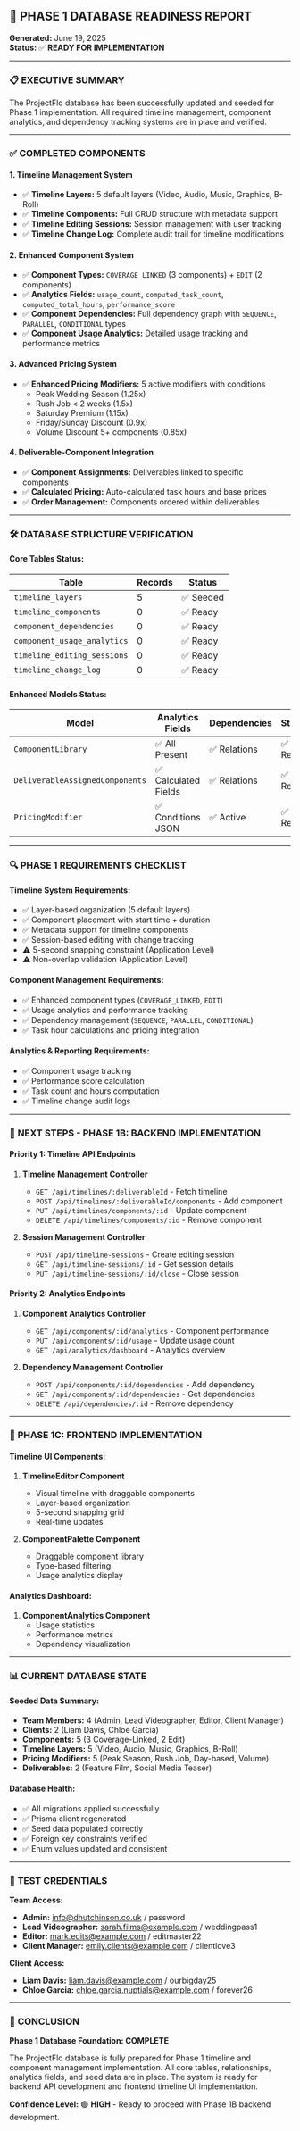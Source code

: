 ## 🎯 PHASE 1 DATABASE READINESS REPORT
**Generated:** June 19, 2025  
**Status:** ✅ **READY FOR IMPLEMENTATION**

---

### 📋 **EXECUTIVE SUMMARY**
The ProjectFlo database has been successfully updated and seeded for Phase 1 implementation. All required timeline management, component analytics, and dependency tracking systems are in place and verified.

---

### ✅ **COMPLETED COMPONENTS**

#### **1. Timeline Management System**
- ✅ **Timeline Layers:** 5 default layers (Video, Audio, Music, Graphics, B-Roll)
- ✅ **Timeline Components:** Full CRUD structure with metadata support
- ✅ **Timeline Editing Sessions:** Session management with user tracking
- ✅ **Timeline Change Log:** Complete audit trail for timeline modifications

#### **2. Enhanced Component System**
- ✅ **Component Types:** `COVERAGE_LINKED` (3 components) + `EDIT` (2 components)
- ✅ **Analytics Fields:** `usage_count`, `computed_task_count`, `computed_total_hours`, `performance_score`
- ✅ **Component Dependencies:** Full dependency graph with `SEQUENCE`, `PARALLEL`, `CONDITIONAL` types
- ✅ **Component Usage Analytics:** Detailed usage tracking and performance metrics

#### **3. Advanced Pricing System**
- ✅ **Enhanced Pricing Modifiers:** 5 active modifiers with conditions
  - Peak Wedding Season (1.25x)
  - Rush Job < 2 weeks (1.5x)
  - Saturday Premium (1.15x)
  - Friday/Sunday Discount (0.9x)
  - Volume Discount 5+ components (0.85x)

#### **4. Deliverable-Component Integration**
- ✅ **Component Assignments:** Deliverables linked to specific components
- ✅ **Calculated Pricing:** Auto-calculated task hours and base prices
- ✅ **Order Management:** Components ordered within deliverables

---

### 🛠️ **DATABASE STRUCTURE VERIFICATION**

#### **Core Tables Status:**
| Table | Records | Status |
|-------|---------|--------|
| `timeline_layers` | 5 | ✅ Seeded |
| `timeline_components` | 0 | ✅ Ready |
| `component_dependencies` | 0 | ✅ Ready |
| `component_usage_analytics` | 0 | ✅ Ready |
| `timeline_editing_sessions` | 0 | ✅ Ready |
| `timeline_change_log` | 0 | ✅ Ready |

#### **Enhanced Models Status:**
| Model | Analytics Fields | Dependencies | Status |
|-------|------------------|--------------|--------|
| `ComponentLibrary` | ✅ All Present | ✅ Relations | ✅ Ready |
| `DeliverableAssignedComponents` | ✅ Calculated Fields | ✅ Relations | ✅ Ready |
| `PricingModifier` | ✅ Conditions JSON | ✅ Active | ✅ Ready |

---

### 🔍 **PHASE 1 REQUIREMENTS CHECKLIST**

#### **Timeline System Requirements:**
- ✅ Layer-based organization (5 default layers)
- ✅ Component placement with start time + duration
- ✅ Metadata support for timeline components
- ✅ Session-based editing with change tracking
- ⚠️ 5-second snapping constraint (Application Level)
- ⚠️ Non-overlap validation (Application Level)

#### **Component Management Requirements:**
- ✅ Enhanced component types (`COVERAGE_LINKED`, `EDIT`)
- ✅ Usage analytics and performance tracking
- ✅ Dependency management (`SEQUENCE`, `PARALLEL`, `CONDITIONAL`)
- ✅ Task hour calculations and pricing integration

#### **Analytics & Reporting Requirements:**
- ✅ Component usage tracking
- ✅ Performance score calculation
- ✅ Task count and hours computation
- ✅ Timeline change audit logs

---

### 🎯 **NEXT STEPS - PHASE 1B: BACKEND IMPLEMENTATION**

#### **Priority 1: Timeline API Endpoints**
1. **Timeline Management Controller**
   - `GET /api/timelines/:deliverableId` - Fetch timeline
   - `POST /api/timelines/:deliverableId/components` - Add component
   - `PUT /api/timelines/components/:id` - Update component
   - `DELETE /api/timelines/components/:id` - Remove component

2. **Session Management Controller**
   - `POST /api/timeline-sessions` - Create editing session
   - `GET /api/timeline-sessions/:id` - Get session details
   - `PUT /api/timeline-sessions/:id/close` - Close session

#### **Priority 2: Analytics Endpoints**
1. **Component Analytics Controller**
   - `GET /api/components/:id/analytics` - Component performance
   - `PUT /api/components/:id/usage` - Update usage count
   - `GET /api/analytics/dashboard` - Analytics overview

2. **Dependency Management Controller**
   - `POST /api/components/:id/dependencies` - Add dependency
   - `GET /api/components/:id/dependencies` - Get dependencies
   - `DELETE /api/dependencies/:id` - Remove dependency

---

### 🚀 **PHASE 1C: FRONTEND IMPLEMENTATION**

#### **Timeline UI Components:**
1. **TimelineEditor Component**
   - Visual timeline with draggable components
   - Layer-based organization
   - 5-second snapping grid
   - Real-time updates

2. **ComponentPalette Component**
   - Draggable component library
   - Type-based filtering
   - Usage analytics display

#### **Analytics Dashboard:**
1. **ComponentAnalytics Component**
   - Usage statistics
   - Performance metrics
   - Dependency visualization

---

### 📊 **CURRENT DATABASE STATE**

#### **Seeded Data Summary:**
- **Team Members:** 4 (Admin, Lead Videographer, Editor, Client Manager)
- **Clients:** 2 (Liam Davis, Chloe Garcia)
- **Components:** 5 (3 Coverage-Linked, 2 Edit)
- **Timeline Layers:** 5 (Video, Audio, Music, Graphics, B-Roll)
- **Pricing Modifiers:** 5 (Peak Season, Rush Job, Day-based, Volume)
- **Deliverables:** 2 (Feature Film, Social Media Teaser)

#### **Database Health:**
- ✅ All migrations applied successfully
- ✅ Prisma client regenerated
- ✅ Seed data populated correctly
- ✅ Foreign key constraints verified
- ✅ Enum values updated and consistent

---

### 🔐 **TEST CREDENTIALS**
**Team Access:**
- **Admin:** info@dhutchinson.co.uk / password
- **Lead Videographer:** sarah.films@example.com / weddingpass1  
- **Editor:** mark.edits@example.com / editmaster22
- **Client Manager:** emily.clients@example.com / clientlove3

**Client Access:**
- **Liam Davis:** liam.davis@example.com / ourbigday25
- **Chloe Garcia:** chloe.garcia.nuptials@example.com / forever26

---

### 🎉 **CONCLUSION**
**Phase 1 Database Foundation: COMPLETE**

The ProjectFlo database is fully prepared for Phase 1 timeline and component management implementation. All core tables, relationships, analytics fields, and seed data are in place. The system is ready for backend API development and frontend timeline UI implementation.

**Confidence Level:** 🟢 **HIGH** - Ready to proceed with Phase 1B backend development.
